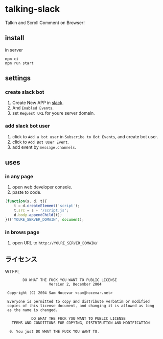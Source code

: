 # talking-slack

Talkin and Scroll Comment on Browser!

## install

in server

```
npm ci
npm run start
```

## settings

### create slack bot
1. Create New APP in [slack](https://api.slack.com/apps).
2. And `Enabled Events`.
3. set `Request URL` for youre server domain.

### add slack bot user
1. click to `Add a bot user` in `Subscribe to Bot Events`, and create bot user.
2. click to `Add Bot User Event`.
3. add event by `message.channels`.

## uses

### in any page

1. open web developer console.
2. paste to code.

```javascript
(function(s, d, t){
    t = d.createElement('script');
    t.src = s + '/script.js';
    d.body.appendChild(t);
})('YOURE_SERVER_DOMAIN', document);
```

### in brows page
1. open URL to `http://YOURE_SERVER_DOMAIN/`

## ライセンス
<a href="http://www.wtfpl.net/"><img src="http://www.wtfpl.net/wp-content/uploads/2012/12/wtfpl-badge-4.png" width="80" height="15" alt="WTFPL" /></a>

```
        DO WHAT THE FUCK YOU WANT TO PUBLIC LICENSE 
                    Version 2, December 2004 

 Copyright (C) 2004 Sam Hocevar <sam@hocevar.net> 

 Everyone is permitted to copy and distribute verbatim or modified 
 copies of this license document, and changing it is allowed as long 
 as the name is changed. 

            DO WHAT THE FUCK YOU WANT TO PUBLIC LICENSE 
   TERMS AND CONDITIONS FOR COPYING, DISTRIBUTION AND MODIFICATION 

  0. You just DO WHAT THE FUCK YOU WANT TO.
```